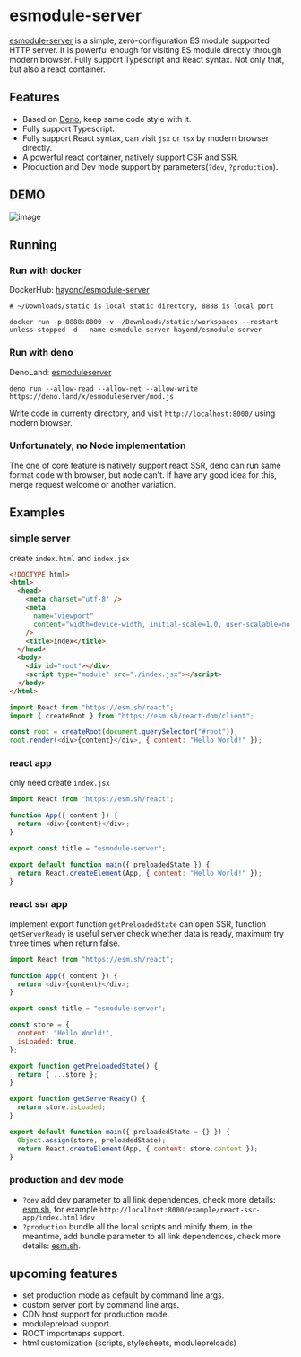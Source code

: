 # esmodule-server

[esmodule-server](https://github.com/hayond/esmodule-server) is a simple, zero-configuration ES module supported HTTP server. It is powerful enough for visiting ES module directly through modern browser. Fully support Typescript and React syntax. Not only that, but also a react container.

## Features

- Based on [Deno](https://deno.land), keep same code style with it.
- Fully support Typescript.
- Fully support React syntax, can visit `jsx` or `tsx` by modern browser directly.
- A powerful react container, natively support CSR and SSR.
- Production and Dev mode support by parameters(`?dev`, `?production`).

## DEMO
![image](https://raw.githubusercontent.com/hayond/esmodule-server/main/demo.gif)

## Running

### Run with docker
DockerHub: [hayond/esmodule-server](https://hub.docker.com/r/hayond/esmodule-server)

```
# ~/Downloads/static is local static directory, 8888 is local port

docker run -p 8888:8000 -v ~/Downloads/static:/workspaces --restart unless-stopped -d --name esmodule-server hayond/esmodule-server
```

### Run with deno
DenoLand: [esmoduleserver](https://deno.land/x/esmoduleserver)
```
deno run --allow-read --allow-net --allow-write https://deno.land/x/esmoduleserver/mod.js
```
Write code in currenty directory, and visit `http://localhost:8000/` using modern browser.

### Unfortunately, no Node implementation 
The one of core feature is natively support react SSR, deno can run same format code with browser, but node can't. If have any good idea for this, merge request welcome or another variation.

## Examples

### simple server

create `index.html` and `index.jsx`

```HTML
<!DOCTYPE html>
<html>
  <head>
    <meta charset="utf-8" />
    <meta
      name="viewport"
      content="width=device-width, initial-scale=1.0, user-scalable=no, shrink-to-fit=no"
    />
    <title>index</title>
  </head>
  <body>
    <div id="root"></div>
    <script type="module" src="./index.jsx"></script>
  </body>
</html>
```
```javascript
import React from "https://esm.sh/react";
import { createRoot } from "https://esm.sh/react-dom/client";

const root = createRoot(document.querySelector("#root"));
root.render(<div>{content}</div>, { content: "Hello World!" });
```

### react app
only need create `index.jsx`
```javascript
import React from "https://esm.sh/react";

function App({ content }) {
  return <div>{content}</div>;
}

export const title = "esmodule-server";

export default function main({ preloadedState }) {
  return React.createElement(App, { content: "Hello World!" });
}
```

### react ssr app
implement export function `getPreloadedState` can open SSR, function `getServerReady` is useful server check whether data is ready, maximum try three times when return false.
```javascript
import React from "https://esm.sh/react";

function App({ content }) {
  return <div>{content}</div>;
}

export const title = "esmodule-server";

const store = {
  content: "Hello World!",
  isLoaded: true,
};

export function getPreloadedState() {
  return { ...store };
}

export function getServerReady() {
  return store.isLoaded;
}

export default function main({ preloadedState = {} }) {
  Object.assign(store, preloadedState);
  return React.createElement(App, { content: store.content });
}
```

### production and dev mode
- `?dev` add dev parameter to all link dependences, check more details: [esm.sh](https://esm.sh/), for example `http://localhost:8000/example/react-ssr-app/index.html?dev`
- `?production` bundle all the local scripts and minify them, in the meantime, add bundle parameter to all link dependences, check more details: [esm.sh](https://esm.sh/).

## upcoming features
- set production mode as default by command line args.
- custom server port by command line args.
- CDN host support for production mode.
- modulepreload support.
- ROOT importmaps support.
- html customization (scripts, stylesheets, modulepreloads)
